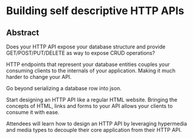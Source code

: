 # Building self descriptive HTTP APIs
## Abstract

Does your HTTP API expose your database structure and provide GET/POST/PUT/DELETE as way to expose CRUD operations?

HTTP endpoints that represent your database entities couples your consuming clients to the internals
of your application.  Making it much harder to change your API.

Go beyond serializing a database row into json.

Start designing an HTTP API like a regular HTML website.  Bringing the concepts of HTML, links and forms
to your API allows your clients to consume it with ease.

Attendees will learn how to design an HTTP API by leveraging hypermedia and media types to decouple their core application
from their HTTP API.
